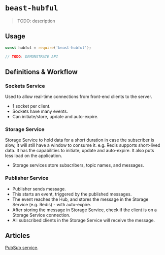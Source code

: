 # `beast-hubful`

> TODO: description

## Usage

```js
const hubful = require('beast-hubful');

// TODO: DEMONSTRATE API
```

## Definitions & Workflow

### Sockets Service

Used to allow real-time connections from front-end clients to the server.

- 1 socket per client.
- Sockets have many events.
- Can initiate/store, update and auto-expire.

### Storage Service

Storage Service to hold data for a short duration in case the subscriber is slow, it will still have a window to consume it. e.g. Redis supports short-lived data. It has the capabilities to initiate, update and auto-expire. It also puts less load on the application.

- Storage services store subscribers, topic names, and messages.

### Publisher Service

- Publisher sends message.
- This starts an event, triggered by the published messages.
- The event reaches the Hub, and stores the message in the Storage Service (e.g. Redis) - with auto-expire.
- After storing the message in Storage Service, check if the client is on a Storage Service connection.
- All subscribed clients in the Storage Service will receive the message.

## Articles

[PubSub service](https://www.smashingmagazine.com/2018/06/pub-sub-service-in-house-node-js-redis/).
